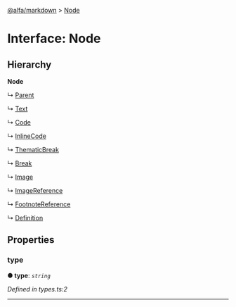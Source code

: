 [@alfa/markdown](../README.md) > [Node](../interfaces/node.md)

# Interface: Node

## Hierarchy

**Node**

↳ [Parent](parent.md)

↳ [Text](text.md)

↳ [Code](code.md)

↳ [InlineCode](inlinecode.md)

↳ [ThematicBreak](thematicbreak.md)

↳ [Break](break.md)

↳ [Image](image.md)

↳ [ImageReference](imagereference.md)

↳ [FootnoteReference](footnotereference.md)

↳ [Definition](definition.md)

## Properties

<a id="type"></a>

### type

**● type**: _`string`_

_Defined in types.ts:2_

---
